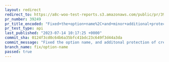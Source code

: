 ```yaml
---
layout: redirect
redirect_to: https://a8c-woo-test-reports.s3.amazonaws.com/public/pr/39249/api/index.html
pr_number: 39249
pr_title_encoded: "Fixed+the+option+name%2C+and+minor+additional+protection+of+creating+order+table"
pr_test_type: api
last_published: "2023-07-14 10:17:25 +0000"
commit_sha: 0124f3cd0c64b6a35bfc41bdc23c649f3d44a3da
commit_message: "Fixed the option name, and additonal protection of creating order tab…"
branch_name: fix/option-name
passed: true
---
```

